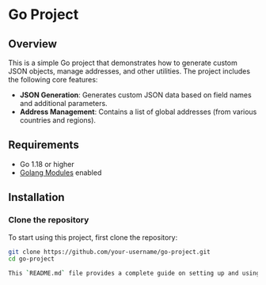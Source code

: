 # Go Project

## Overview
This is a simple Go project that demonstrates how to generate custom JSON objects, manage addresses, and other utilities. The project includes the following core features:

- **JSON Generation**: Generates custom JSON data based on field names and additional parameters.
- **Address Management**: Contains a list of global addresses (from various countries and regions).

## Requirements
- Go 1.18 or higher
- [Golang Modules](https://golang.org/doc/go1.11#modules) enabled

## Installation

### Clone the repository
To start using this project, first clone the repository:

```bash
git clone https://github.com/your-username/go-project.git
cd go-project

This `README.md` file provides a complete guide on setting up and using the Go-based JSON generation and global address management application. You can modify it according to the specific features or details of your project.
